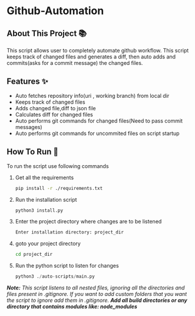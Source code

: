 # Github-Automation

## About This Project :books:
This script allows user to completely automate github workflow. This script keeps track of changed files and generates a diff, then auto adds and commits(asks for a commit message) the changed files.

## Features :sparkles:

- Auto fetches repository info(uri , working branch) from local dir
- Keeps track of changed files
- Adds changed file,diff to json file
- Calculates diff for changed files
- Auto performs git commands for changed files(Need to pass commit messages)
- Auto performs git commands for uncommited files on script startup

## How To Run :runner:

To run the script use following commands

1. Get all the requirements
    ```bash
    pip install -r ./requirements.txt
    ```
2. Run the installation script
    ```bash
    python3 install.py
    ```
3. Enter the project directory where changes are to be listened
    ```bash
    Enter installation directory: project_dir
    ```
4. goto your project directory
    ```bash
    cd project_dir
    ```

5. Run the python script to listen for changes
    ```python
    python3 ./auto-scripts/main.py
    ```

***Note:** This script listens to all nested files, ignoring all the directories and files present in .gitignore. If you want to add custom folders that you want the script to ignore add them in .gitignore. **Add all build directories or any directory that contains modules like: node_modules***

